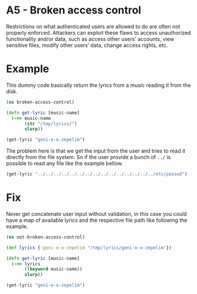 # A5 - Broken access control
Restrictions on what authenticated users are allowed to do are often not properly enforced. Attackers can exploit these flaws to access unauthorized functionality and/or data, such as access other users' accounts, view sensitive files, modify other users’ data, change access rights, etc.

# Example
This dummy code basically return the lyrics from a music reading it from the disk.
```clojure
(ns broken-access-control)

(defn get-lyric [music-name]
  (->> music-name
       (str "/tmp/lyrics/")
       slurp))

(get-lyric "geni-e-o-zepelim")
```

The problem here is that we get the input from the user and tries to read it directly from the file system. So if the user provide a bunch of `../` is possible to read any file like the example bellow.

```clojure
(get-lyric "../../../../../../../../../../../../../../../etc/passwd")
```

# Fix
Never get concatenate user input without validation, in this case you could have a map of available lyrics and the respective file path like following the example.

```clojure
(ns not-broken-access-control)

(def lyrics {:geni-e-o-zepelim "/tmp/lyrics/geni-e-o-zepelim"})

(defn get-lyric [music-name]
  (->> lyrics
       ((keyword music-name))
       slurp))

(get-lyric "geni-e-o-zepelim")
```
